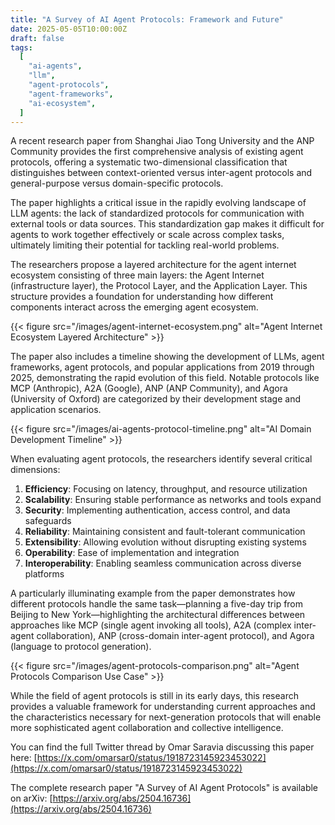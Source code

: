 ```yaml
---
title: "A Survey of AI Agent Protocols: Framework and Future"
date: 2025-05-05T10:00:00Z
draft: false
tags:
  [
    "ai-agents",
    "llm",
    "agent-protocols",
    "agent-frameworks",
    "ai-ecosystem",
  ]
---
```


A recent research paper from Shanghai Jiao Tong University and the ANP Community provides the first comprehensive analysis of existing agent protocols, offering a systematic two-dimensional classification that distinguishes between context-oriented versus inter-agent protocols and general-purpose versus domain-specific protocols.

The paper highlights a critical issue in the rapidly evolving landscape of LLM agents: the lack of standardized protocols for communication with external tools or data sources. This standardization gap makes it difficult for agents to work together effectively or scale across complex tasks, ultimately limiting their potential for tackling real-world problems.

The researchers propose a layered architecture for the agent internet ecosystem consisting of three main layers: the Agent Internet (infrastructure layer), the Protocol Layer, and the Application Layer. This structure provides a foundation for understanding how different components interact across the emerging agent ecosystem.

{{< figure src="/images/agent-internet-ecosystem.png" alt="Agent Internet Ecosystem Layered Architecture" >}}

The paper also includes a timeline showing the development of LLMs, agent frameworks, agent protocols, and popular applications from 2019 through 2025, demonstrating the rapid evolution of this field. Notable protocols like MCP (Anthropic), A2A (Google), ANP (ANP Community), and Agora (University of Oxford) are categorized by their development stage and application scenarios.

{{< figure src="/images/ai-agents-protocol-timeline.png" alt="AI Domain Development Timeline" >}}

When evaluating agent protocols, the researchers identify several critical dimensions:

1. **Efficiency**: Focusing on latency, throughput, and resource utilization
2. **Scalability**: Ensuring stable performance as networks and tools expand
3. **Security**: Implementing authentication, access control, and data safeguards
4. **Reliability**: Maintaining consistent and fault-tolerant communication
5. **Extensibility**: Allowing evolution without disrupting existing systems
6. **Operability**: Ease of implementation and integration
7. **Interoperability**: Enabling seamless communication across diverse platforms

A particularly illuminating example from the paper demonstrates how different protocols handle the same task—planning a five-day trip from Beijing to New York—highlighting the architectural differences between approaches like MCP (single agent invoking all tools), A2A (complex inter-agent collaboration), ANP (cross-domain inter-agent protocol), and Agora (language to protocol generation).

{{< figure src="/images/agent-protocols-comparison.png" alt="Agent Protocols Comparison Use Case" >}}

While the field of agent protocols is still in its early days, this research provides a valuable framework for understanding current approaches and the characteristics necessary for next-generation protocols that will enable more sophisticated agent collaboration and collective intelligence.

You can find the full Twitter thread by Omar Saravia discussing this paper here:
[https://x.com/omarsar0/status/1918723145923453022](https://x.com/omarsar0/status/1918723145923453022)

The complete research paper "A Survey of AI Agent Protocols" is available on arXiv:
[https://arxiv.org/abs/2504.16736](https://arxiv.org/abs/2504.16736)